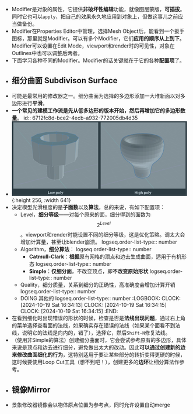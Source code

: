 - Modifier是对象的属性，它提供**非破坏性编辑**功能，就像图层蒙版，**可插拔**。同时它也可以`apply`，把自己的效果永久地应用到对象上，但做这事儿之前应当做备份。
- Modifier在Properties Editor中管理，选择Mesh Object后，能看到一个扳手图标，那里就是Modifier。可以有多个Modifier，它们**应用的顺序从上到下**。Modifier可以设置在Edit Mode，viewport和render时的可见性，对象在Outlines中也可以调整后两者。
- 下面学习各种不同的Modifier。Modifier的话关键就在于它的各种**配置项**了。
- ## 细分曲面 Subdivison Surface
- 可能是最常用的修改器之一。细分曲面为选择的多边形添加一大堆新面以对多边形进行**平滑**。
- **一个常见的建模工作流是先从低多边形的版本开始，然后再增加它的多边形数量**。
  id:: 6712fc8d-bce2-4ecb-a932-772005db4d35
- ![image.png](../assets/image_1729306064470_0.png){:height 256, :width 641}
- 决定模型光滑程度的是**子面数**以及**算法**，总的来说，有如下配置项：
	- Level，**细分等级**——对每个原来的面，细分得到的面数为$$2^{Level}$$。viewport和render时能设置不同的细分等级，这是优化策略。调太大会增加计算量，甚至让blender崩溃。
	  logseq.order-list-type:: number
	- Algorithm，**细分算法**：
	  logseq.order-list-type:: number
		- **Catmull-Clark**：**根据**原有网格的顶点和边去生成曲面，适用于有机形态
		  logseq.order-list-type:: number
		- **Simple**：**仅细分面**，不改变顶点，即**不改变原始形状**
		  logseq.order-list-type:: number
	- Quality，细分质量，关系到细分的正确性，高准确度会增加计算开销
	  logseq.order-list-type:: number
	- DOING 其他的
	  logseq.order-list-type:: number
	  :LOGBOOK:
	  CLOCK: [2024-10-19 Sat 16:34:13]
	  CLOCK: [2024-10-19 Sat 16:34:15]
	  CLOCK: [2024-10-19 Sat 16:34:15]
	  :END:
- 在看到细化时出现错误的形状的时候，检查是否是**法线出现问题**，通过右上角的菜单选择查看面的法线，如果确实存在错误的法线（如果某个面看不到法线，说明它的法线是向内的，错了），选择它，然后`Shift-N`修复法线。
- （使用非Simple的算法）创建细分曲面时，它会尝试参考原有的多边形，具体来说是顶点和边去进行细分，避免做出太大的改动。因此**可以通过创建新的边来修改曲面细化的行为**，这特别适用于要让某些部分的转折变得更硬的时候，这时候要使用Loop Cut工具（想不到吧！），创建更多的**边环**让细分算法作参考。
- ## 镜像Mirror
- 景象修改器镜像会以物体原点位置为参考点，同时允许设置自动merge